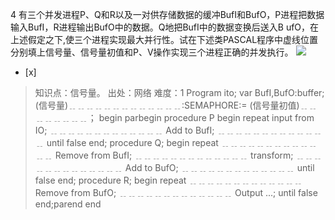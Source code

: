 4
有三个并发进程P、Q和R以及一对供存储数据的缓冲BufI和BufO，P进程把数据输入BufI，R进程输出BufO中的数据。Q地把BufI中的数据变换后送入B
ufO，在上述假定之下,使三个进程实现最大并行性。试在下述类PASCAL程序中虚线位置分别填上信号量、信号量初值和P、V操作实现三个进程正确的并发执行。
![](files/attach/images/content/20150326/14273426168784.png)
- [x]  

> 知识点：信号量。
> 出处：网络
> 难度：1
> Program ito; var BufI,BufO:buffer; (信号量)﹎﹎﹎﹎﹎﹎﹎﹎﹎﹎﹎﹎﹎:SEMAPHORE:=
> (信号量初值)﹎﹎﹎﹎﹎﹎﹎﹎；
> begin
> parbegin
> procedure P
> begin
> repeat
> input from IO; ﹎﹎﹎﹎﹎﹎﹎﹎﹎﹎﹎﹎﹎ Add to BufI; ﹎﹎﹎﹎﹎﹎﹎﹎﹎﹎﹎﹎﹎
> until false end; procedure Q; begin
> repeat ﹎﹎﹎﹎﹎﹎﹎﹎﹎﹎﹎﹎﹎
> Remove from BufI;
> ﹎﹎﹎﹎﹎﹎﹎﹎﹎﹎﹎﹎﹎
> transform;
> ﹎﹎﹎﹎﹎﹎﹎﹎﹎﹎﹎﹎﹎
> Add to BufO;
> ﹎﹎﹎﹎﹎﹎﹎﹎﹎﹎﹎﹎﹎ until false end;
> procedure R; begin
> repeat ﹎﹎﹎﹎﹎﹎﹎﹎﹎﹎﹎﹎﹎
> Remove from BufO;
> ﹎﹎﹎﹎﹎﹎﹎﹎﹎﹎﹎﹎﹎
> Output ...;
> until false end;parend
> end
